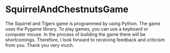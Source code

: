 # SquirrelAndChestnutsGame
The Squirrel and Tigers game is programmed by using Python.
The game uses the Pygame library.
To play games, you can use a keyboard or computer mouse.
In the process of building the game there will be shortcomings.
Therefore, I look forward to receiving feedback and criticism from you. 
Thank you very much.
